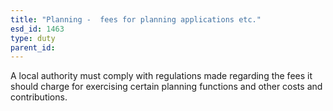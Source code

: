 ```yaml
---
title: "Planning -  fees for planning applications etc."
esd_id: 1463
type: duty
parent_id:  
---
```


A local authority must comply with regulations made regarding the fees it should charge for exercising certain planning functions and other costs and contributions.

